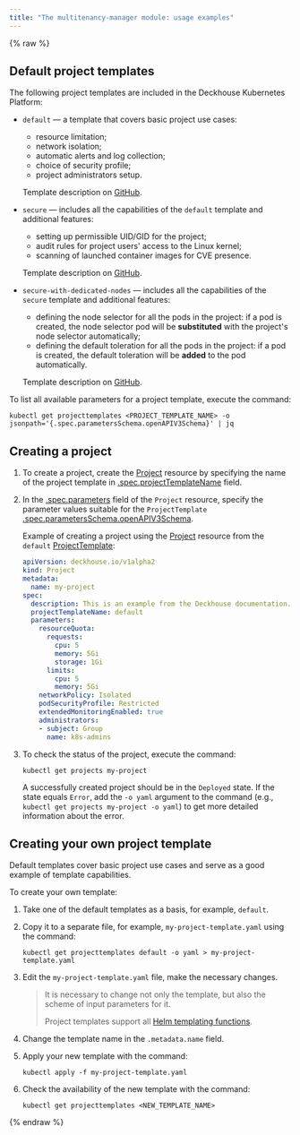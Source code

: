 ```yaml
---
title: "The multitenancy-manager module: usage examples"
---
```

{% raw %}

## Default project templates

The following project templates are included in the Deckhouse Kubernetes Platform:

- `default` — a template that covers basic project use cases:
  * resource limitation;
  * network isolation;
  * automatic alerts and log collection;
  * choice of security profile;
  * project administrators setup.

  Template description on [GitHub](https://github.com/deckhouse/deckhouse/blob/main/modules/160-multitenancy-manager/images/multitenancy-manager/src/templates/default.yaml).

- `secure` — includes all the capabilities of the `default` template and additional features:
  * setting up permissible UID/GID for the project;
  * audit rules for project users' access to the Linux kernel;
  * scanning of launched container images for CVE presence.

  Template description on [GitHub](https://github.com/deckhouse/deckhouse/blob/main/modules/160-multitenancy-manager/images/multitenancy-manager/src/templates/secure.yaml).

- `secure-with-dedicated-nodes` — includes all the capabilities of the `secure` template and additional features:
  * defining the node selector for all the pods in the project: if a pod is created, the node selector pod will be **substituted** with the project's node selector automatically;
  * defining the default toleration for all the pods in the project: if a pod is created, the default toleration will be **added** to the pod automatically.

  Template description on [GitHub](https://github.com/deckhouse/deckhouse/blob/main/modules/160-multitenancy-manager/images/multitenancy-manager/src/templates/secure-with-dedicated-nodes.yaml).

To list all available parameters for a project template, execute the command:

```shell
kubectl get projecttemplates <PROJECT_TEMPLATE_NAME> -o jsonpath='{.spec.parametersSchema.openAPIV3Schema}' | jq
```

## Creating a project

1. To create a project, create the [Project](cr.html#project) resource by specifying the name of the project template in [.spec.projectTemplateName](cr.html#project-v1alpha2-spec-projecttemplatename) field.
2. In the [.spec.parameters](cr.html#project-v1alpha2-spec-parameters) field of the `Project` resource, specify the parameter values suitable for the `ProjectTemplate` [.spec.parametersSchema.openAPIV3Schema](cr.html#projecttemplate-v1alpha1-spec-parametersschema-openapiv3schema).

   Example of creating a project using the [Project](cr.html#project) resource from the `default` [ProjectTemplate](cr.html#projecttemplate):

   ```yaml
   apiVersion: deckhouse.io/v1alpha2
   kind: Project
   metadata:
     name: my-project
   spec:
     description: This is an example from the Deckhouse documentation.
     projectTemplateName: default
     parameters:
       resourceQuota:
         requests:
           cpu: 5
           memory: 5Gi
           storage: 1Gi
         limits:
           cpu: 5
           memory: 5Gi
       networkPolicy: Isolated
       podSecurityProfile: Restricted
       extendedMonitoringEnabled: true
       administrators:
       - subject: Group
         name: k8s-admins
   ```

3. To check the status of the project, execute the command:

   ```shell
   kubectl get projects my-project
   ```

   A successfully created project should be in the `Deployed` state. If the state equals `Error`, add the `-o yaml` argument to the command (e.g., `kubectl get projects my-project -o yaml`) to get more detailed information about the error.

## Creating your own project template

Default templates cover basic project use cases and serve as a good example of template capabilities.

To create your own template:
1. Take one of the default templates as a basis, for example, `default`.
2. Copy it to a separate file, for example, `my-project-template.yaml` using the command:

   ```shell
   kubectl get projecttemplates default -o yaml > my-project-template.yaml
   ```

3. Edit the `my-project-template.yaml` file, make the necessary changes.

   > It is necessary to change not only the template, but also the scheme of input parameters for it.
   >
   > Project templates support all [Helm templating functions](https://helm.sh/docs/chart_template_guide/function_list/).

4. Change the template name in the `.metadata.name` field.
5. Apply your new template with the command:

   ```shell
   kubectl apply -f my-project-template.yaml
   ```

6. Check the availability of the new template with the command:

   ```shell
   kubectl get projecttemplates <NEW_TEMPLATE_NAME>
   ```

{% endraw %}
